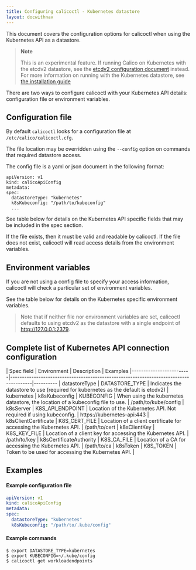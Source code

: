 ```yaml
---
title: Configuring calicoctl - Kubernetes datastore 
layout: docwithnav
---
```


This document covers the configuration options for calicoctl when using the Kubernetes API as a datastore.  

> **Note**
>
> This is an experimental feature. If running Calico on Kubernetes with the etcdv2 datastore, see the [etcdv2 configuration document](etcdv2) instead.
> For more information on running with the Kubernetes datastore, see [the installation guide](/{{page.version}}/getting-started/kubernetes/installation/hosted/k8s-backend/)

There are two ways to configure calicoctl with your Kubernetes API details: 
configuration file or environment variables.

## Configuration file 

By default `calicoctl` looks for a configuration file at `/etc/calico/calicoctl.cfg`.

The file location may be overridden using the `--config` option on commands that required
datastore access.

The config file is a yaml or json document in the following format:

```
apiVersion: v1
kind: calicoApiConfig
metadata:
spec:
  datastoreType: "kubernetes"
  k8sKubeconfig: "/path/to/kubeconfig"
  ...
```

See table below for details on the Kubernetes API specific fields that may be included in
the spec section.

If the file exists, then it must be valid and readable by calicoctl.  If the file
does not exist, calicoctl will read access details from the environment variables.

## Environment variables

If you are not using a config file to specify your access information, calicoctl
will check a particular set of environment variables.

See the table below for details on the Kubernetes specific environment variables.

>  Note that if neither file nor environment variables are set, calicoctl defaults to
>  using etcdv2 as the datastore with a single endpoint of http://127.0.0.1:2379.


## Complete list of Kubernetes API connection configuration

| Spec field              | Environment      | Description                                                        | Examples
|-------------------------|---------------------------------------------------------------------------------------|----------
| datastoreType           | DATASTORE_TYPE   | Indicates the datastore to use (required for kubernetes as the default is etcdv2) | kubernetes
| k8sKubeconfig           | KUBECONFIG       | When using the kubernetes datastore, the location of a kubeconfig file to use. | /path/to/kube/config 
| k8sServer               | K8S_API_ENDPOINT | Location of the Kubernetes API.  Not required if using kubeconfig. | https://kubernetes-api:443 
| k8sClientCertificate    | K8S_CERT_FILE    | Location of a client certificate for accessing the Kubernetes API. | /path/to/cert 
| k8sClientKey            | K8S_KEY_FILE     | Location of a client key for accessing the Kubernetes API.         | /path/to/key 
| k8sCertificateAuthority | K8S_CA_FILE      | Location of a CA for accessing the Kubernetes API.                 | /path/to/ca 
| k8sToken                | K8S_TOKEN        | Token to be used for accessing the Kubernetes API.                 |  

## Examples

#### Example configuration file

```yaml
apiVersion: v1
kind: calicoApiConfig
metadata:
spec:
  datastoreType: "kubernetes"
  k8sKubeconfig: "/path/to/.kube/config"
```

#### Example commands

```shell
$ export DATASTORE_TYPE=kubernetes 
$ export KUBECONFIG=~/.kube/config 
$ calicoctl get workloadendpoints
```

